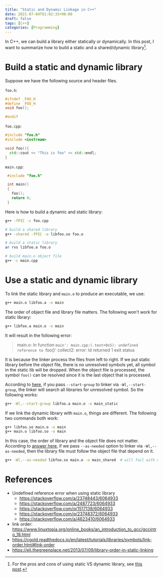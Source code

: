```yaml
---
title: "Static and Dynamic Linkage in C++"
date: 2021-07-04T01:02:33+08:00
draft: false
tags: [C++]
categories: [Programming]
---
```


In C++, we can build a library either statically or dynamically. In this post,
I want to summarize how to build a static and a shared/dynamic library[^1].

<!--more-->

# Build a static and dynamic library

Suppose we have the following source and header files.

`foo.h`:

```cpp
#ifndef _FOO_H
#define _FOO_H
void foo();

#endif
```

`foo.cpp`:

```cpp
#include "foo.h"
#include <iostream>

void foo(){
  std::cout << "This is foo" << std::endl;
}
```

`main.cpp`:

```cpp
 #include "foo.h"

 int main()
 {
   foo();
   return 0;
 }
```

Here is how to build a dynamic and static library:

```bash
g++ -fPIC -c foo.cpp

# build a shared library
g++ -shared -fPIC -o libfoo.so foo.o

# build a static library
ar rvs libfoo.a foo.o

# build main.o object file
g++ -c main.cpp
```

# Use a static and dynamic library

To link the static library and `main.o` to produce an executable, we use:

```bash
g++ main.o libfoo.a -o main
```

The order of object file and library file matters. The following won't work for
static library:

```bash
g++ libfoo.a main.o -o main
```

It will result in the following error:

> main.o: In function `main':
> main.cpp:(.text+0x5): undefined reference to `foo()'
> collect2: error: ld returned 1 exit status

It is because the linker process the files from left to right. If we put static
library before the object file, there is no unresolved symbols yet, all symbol
in the static lib will be dropped. When the object file is processed, the
symbol `foo()` can be resolved since it is the last object that is processed.

According to [here](https://stackoverflow.com/a/29457226/6064933), if you pass
`--start-group` to linker via `-Wl,--start-group`, the linker will search all
libraries for unresolved symbol. So the following works:

```bash
g++ -Wl,--start-group libfoo.a main.o -o main_static
```

If we link the dynamic library with `main.o`, things are different. The
following two commands both work:

```bash
g++ libfoo.so main.o -o main
g++ main.o libfoo.so -o main
```

In this case, the order of library and the object file does not matter.
According to [answer here](https://stackoverflow.com/a/409470/6064933), if we
pass `--as-needed` option to linker via `-Wl,--as-needed`, then the library
file must follow the object file that depend on it.

```bash
g++ -Wl,--as-needed libfoo.so main.o -o main_shared  # will fail with undefined reference error
```

# References

+ Undefined reference error when using static library
    + https://stackoverflow.com/a/23748443/6064933
    + https://stackoverflow.com/a/2487723/6064933
    + https://stackoverflow.com/q/1517138/6064933
    + https://stackoverflow.com/q/23748372/6064933
    + https://stackoverflow.com/a/4623410/6064933
+ link order: https://www.linuxtopia.org/online_books/an_introduction_to_gcc/gccintro_18.html
+ https://cgold.readthedocs.io/en/latest/tutorials/libraries/symbols/link-order.html#link-order
+ https://eli.thegreenplace.net/2013/07/09/library-order-in-static-linking

[^1]: For the pros and cons of using static VS dynamic library, see [this post](https://stackoverflow.com/q/1993390/6064933).
